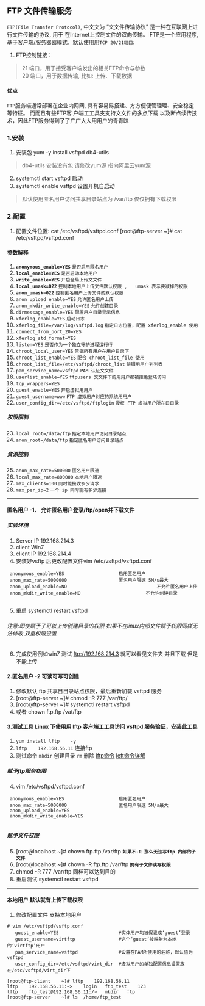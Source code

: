 FTP 文件传输服务
-----
`FTP(File Transfer Protocol)`, 中⽂文为 “⽂文件传输协议” 是一种在互联网上进行文件传输的协议, 用于 在Internet上控制文件的双向传输。
FTP是一个应用程序, 基于客户端/服务器器模式，默认使⽤用`TCP 20/21端口`:
1. FTP控制链接：
> 21 端口，用于接受客户端发出的相关FTP命令与参数  
> 20 端口，用于数据传输, 比如: 上传、下载数据  
#### 优点
`FTP`服务端通常部署在企业内⽹网, 具有容易易搭建、⽅方便便管理理、安全稳定等特征。 ⽽而且有些FTP客 户端⼯工具⽀支持⽂文件的多点下载
以及断点续传技术，因此FTP服务得到了了⼴广⼤大⽤用户的⻘青睐
### 1.安装
1. 安装包 yum -y install vsftpd db4-utils
> db4-utils 安装没有包 请修改yum源 指向阿里云yum源 
2. systemctl start vsftpd 启动
3. systemctl enable vsftpd 设置开机自启动
> 默认使用匿名用户访问共享目录站点为 /var/ftp 仅仅拥有下载权限
### 2.配置
1. 配置文件位置: cat /etc/vsftpd/vsftpd.conf
[root@ftp-server	~]#	cat	/etc/vsftpd/vsftpd.conf
#### 参数解释
1. **`anonymous_enable=YES`**									`是否启用匿名用户` 
2. **`local_enable=YES`**											`是否启动本地用户` 
3. **`write_enable=YES`**											`开启全局上传⽂文件` 
4. **`local_umask=022`**											`控制本地用户上传文件默认权限 ,	umask 表示要减掉的权限` 
5. **`anon_umask=022`**												`控制匿名用户上传文件的默认权限` 
6. `anon_upload_enable=YES`								  `允许匿名用户上传` 
7. `anon_mkdir_write_enable=YES`					  `允许创建目录` 
8. `dirmessage_enable=YES`									`配置用户目录显示信息` 
9. `xferlog_enable=YES`										 `启动日志`
10. `xferlog_file=/var/log/vsftpd.log`      `指定日志位置，配置 xferlog_enable 使用` 
11. `connect_from_port_20=YES` 
12. `xferlog_std_format=YES` 
13. `listen=YES`														     `是否作为一个独立守护进程运行行` 
14. `chroot_local_user=YES`									     `禁锢所有用户在用户目录下` 
15. `chroot_list_enable=YES`							       `配合 chroot_list_file 使用` 
16. `chroot_list_file=/etc/vsftpd/chroot_list`	 `禁锢⽤用户列列表` 
17. `pam_service_name=vsftpd`								     `PAM 认证⽂文件` 
18. `userlist_enable=YES`					               `ftpusers ⽂文件下的⽤用户都被拒绝登陆访问`
19. `tcp_wrappers=YES` 
20. `guest_enable=YES`					                  `开启虚拟⽤用户` 
21. `guest_username=www`													`FTP 虚拟用户对应的系统⽤用户` 
22. `user_config_dir=/etc/vsftpd/ftplogin`			  `授权 FTP 虚拟用户所在⽬目录`
##### 权限限制 
23. `local_root=/data/ftp`				  `指定本地用户访问⽬录站点`
24. `anon_root=/data/ftp`					  `指定匿名用户访问目录站点`
##### 资源控制 
25. `anon_max_rate=500000`				 `匿名用户限速` 
26. `local_max_rate=800000`			   `本地用户限速` 
27. `max_clients=100`							 `同时能接收多少请求` 
28. `max_per_ip=2`									`一个 ip 同时能有多少连接`

-----
#### 匿名用户 -1、	允许匿名用户登录/ftp/open并下载文件

##### 实验环境
1. Server IP 192.168.214.3
2. client Win7 
3. client IP 192.168.214.4
4. 安装好vsftp 后更改配置文件vim  /etc/vsftpd/vsftpd.conf 
```shelll
 anonymous_enable=YES                    启用匿名用户
 anon_max_rate=5000000                   匿名用户限速 5M/s最大
 anon_upload_enable=NO								   不允许匿名用户上传 
 anon_mkdir_write_enable=NO 					   不允许创建目录 
 
```
5. 重启 systemctl restart vsftpd
###### 注意:即使赋予了可以上传创建目录的权限 如果不在linux内部文件赋予权限同样无法修改 双重权限设置
6. 完成使用例如win7 测试 ftp://192.168.214.3 就可以看见文件夹 并且下载 但是不能上传
#### 2.匿名用户 -2 可读可写可创建
1. 修改默认 ftp 共享⽬目录站点权限，最后重新加载 vsftpd 服务 
2. [root@ftp-server	~]#	chmod	-R	777	/var/ftp/
3. [root@ftp-server	~]#	systemctl	restart	vsftpd
4. 或者 chown ftp.ftp /vat/ftp 
#### 3.测试工具 Linux 下使⽤用 lftp 客户端⼯工具访问 vsftpd 服务验证，安装此工具 
1. `yum	install	lftp	-y`
2. `lftp	192.168.56.11` 连接ftp
3. 测试命令  `mkdir` 创建目录 `rm` 删除 [lftp命令](https://blog.csdn.net/lockey23/article/details/76284366) [left命令详解](http://man.linuxde.net/lftp)
##### 赋予ftp服务权限
4. vim  /etc/vsftpd/vsftpd.conf 
```shel
 anonymous_enable=YES                    启用匿名用户
 anon_max_rate=5000000                   匿名用户限速 5M/s最大
 anon_upload_enable=YES								   
 anon_mkdir_write_enable=YES 					  
 
``` 
##### 赋予文件权限
5. [root@localhost ~]# chown ftp.ftp /var/ftp **`如果不-R 那么无法写ftp 内部的子文件`**
6. [root@localhost ~]# chown -R  ftp.ftp /var/ftp **`拥有子文件读写权限`**
7. chmod -R 777 /var/ftp 同样可以达到目的
8. 重启测试 systemctl restart vsftpd
-----
#### 本地用户 默认就有上传下载权限
1. 修改配置文件 支持本地用户
```shell
# vim /etc/vsftpd/vsftp.conf
   guest_enable=YES                      #实体用户均被假设成‘guest’登录
   guest_username=virtftp                #这个‘guest’被映射为本地的‘virtftp’用户
   pam_service_name=vsftpd               #设置在PAM所使用的名称，默认值为vsftpd
   user_config_dir=/etc/vsftpd/virt_dir  #虚拟用户的单独配置信息设置放在/etc/vsftpd/virt_dir下
```

```
[root@ftp-client	~]#	lftp	192.168.56.11 
lftp	192.168.56.11:~>	login	ftp_test	123 
lftp	ftp_test@192.168.56.11:/>	mkdir	ftp 
[root@ftp-server	~]#	ls	/home/ftp_test
```

